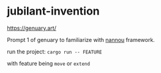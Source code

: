 # jubilant-invention

<https://genuary.art/>

Prompt 1 of genuary to familiarize with [nannou](https://nannou.cc/) framework.

run the project:
`cargo run -- FEATURE`

with feature being `move` or `extend`
